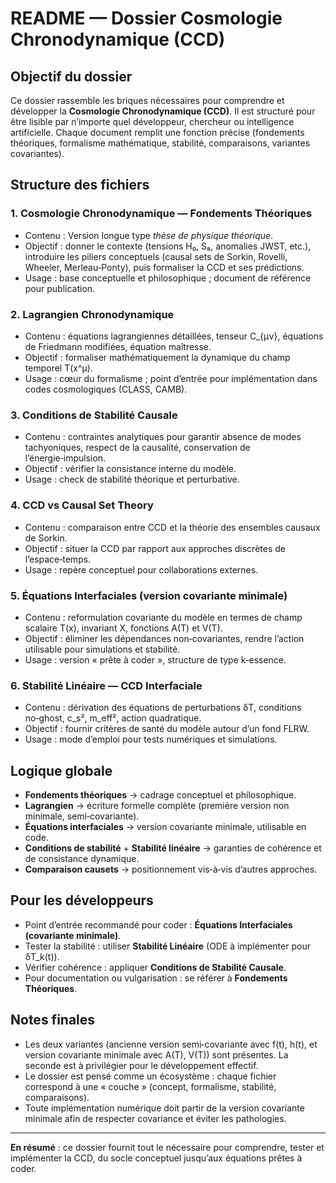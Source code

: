 # README — Dossier Cosmologie Chronodynamique (CCD)

## Objectif du dossier
Ce dossier rassemble les briques nécessaires pour comprendre et développer la **Cosmologie Chronodynamique (CCD)**. Il est structuré pour être lisible par n’importe quel développeur, chercheur ou intelligence artificielle. Chaque document remplit une fonction précise (fondements théoriques, formalisme mathématique, stabilité, comparaisons, variantes covariantes).

## Structure des fichiers

### 1. **Cosmologie Chronodynamique — Fondements Théoriques**
- Contenu : Version longue type *thèse de physique théorique*.
- Objectif : donner le contexte (tensions H₀, S₈, anomalies JWST, etc.), introduire les piliers conceptuels (causal sets de Sorkin, Rovelli, Wheeler, Merleau‑Ponty), puis formaliser la CCD et ses prédictions.
- Usage : base conceptuelle et philosophique ; document de référence pour publication.

### 2. **Lagrangien Chronodynamique**
- Contenu : équations lagrangiennes détaillées, tenseur C_{μν}, équations de Friedmann modifiées, équation maîtresse.
- Objectif : formaliser mathématiquement la dynamique du champ temporel T(x^μ).
- Usage : cœur du formalisme ; point d’entrée pour implémentation dans codes cosmologiques (CLASS, CAMB).

### 3. **Conditions de Stabilité Causale**
- Contenu : contraintes analytiques pour garantir absence de modes tachyoniques, respect de la causalité, conservation de l’énergie‑impulsion.
- Objectif : vérifier la consistance interne du modèle.
- Usage : check de stabilité théorique et perturbative.

### 4. **CCD vs Causal Set Theory**
- Contenu : comparaison entre CCD et la théorie des ensembles causaux de Sorkin.
- Objectif : situer la CCD par rapport aux approches discrètes de l’espace‑temps.
- Usage : repère conceptuel pour collaborations externes.

### 5. **Équations Interfaciales (version covariante minimale)**
- Contenu : reformulation covariante du modèle en termes de champ scalaire T(x), invariant X, fonctions A(T) et V(T).
- Objectif : éliminer les dépendances non‑covariantes, rendre l’action utilisable pour simulations et stabilité.
- Usage : version « prête à coder », structure de type k‑essence.

### 6. **Stabilité Linéaire — CCD Interfaciale**
- Contenu : dérivation des équations de perturbations δT, conditions no‑ghost, c_s², m_eff², action quadratique.
- Objectif : fournir critères de santé du modèle autour d’un fond FLRW.
- Usage : mode d’emploi pour tests numériques et simulations.

## Logique globale
- **Fondements théoriques** → cadrage conceptuel et philosophique.
- **Lagrangien** → écriture formelle complète (première version non minimale, semi‑covariante).
- **Équations interfaciales** → version covariante minimale, utilisable en code.
- **Conditions de stabilité** + **Stabilité linéaire** → garanties de cohérence et de consistance dynamique.
- **Comparaison causets** → positionnement vis‑à‑vis d’autres approches.

## Pour les développeurs
- Point d’entrée recommandé pour coder : **Équations Interfaciales (covariante minimale)**.
- Tester la stabilité : utiliser **Stabilité Linéaire** (ODE à implémenter pour δT_k(t)).
- Vérifier cohérence : appliquer **Conditions de Stabilité Causale**.
- Pour documentation ou vulgarisation : se référer à **Fondements Théoriques**.

## Notes finales
- Les deux variantes (ancienne version semi‑covariante avec f(t), h(t), et version covariante minimale avec A(T), V(T)) sont présentes. La seconde est à privilégier pour le développement effectif.
- Le dossier est pensé comme un écosystème : chaque fichier correspond à une « couche » (concept, formalisme, stabilité, comparaisons).
- Toute implémentation numérique doit partir de la version covariante minimale afin de respecter covariance et éviter les pathologies.

---

**En résumé** : ce dossier fournit tout le nécessaire pour comprendre, tester et implémenter la CCD, du socle conceptuel jusqu’aux équations prêtes à coder.

